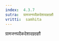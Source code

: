 ```yaml
---
index:  4.3.7
sutra:  ग्रामजनपदैकदेशादज्ञ्ठज्ञौ
vritti:  samhita 
---
```


ग्रामजनपदैकदेशादज्ञ्ठज्ञौ

